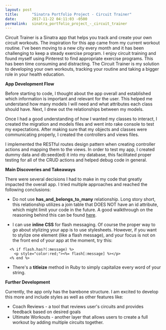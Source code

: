 ```yaml
---
layout: post
title:      "Sinatra Portfolio Project - Circuit Trainer"
date:       2017-11-22 04:11:03 -0500
permalink:  sinatra_portfolio_project_-_circuit_trainer
---
```



Circuit Trainer is a Sinatra app that helps you track and create your own circuit workouts. The inspiration for this app came from my current workout routine. I've been moving to a new city every month and it has been challenging to keep a steady exercise program. I enjoy circuit training and found myself using Pinterest to find appropriate exercise programs. This has been time consuming and distracting. The Circuit Trainer is my solution to developing your own workouts, tracking your routine and taking a bigger role in your health education.


**App Development Flow**

Before starting to code, I thought about the app overall and established which information is important and relevant for the user. This helped me understand how many models I will need and what attributes each class should have. Next, I drew out the relationships between my models. 

Once I had a good understanding of how I wanted my classes to interact, I created the migration and models files and went into rake console to test my expectations. After making sure that my objects and classes were communicating properly, I created the controllers and views files.

I implemented the RESTful routes design pattern when creating controller actions and mapping them to the views. In order to test my app, I created dummy data and db:seed(ed) it into my database, this facilitated proper testing for all of the CRUD actions and helped debug code in general. 

**Main Discoveries and Takeaways**

There were several decisions I had to make in my code that greatly impacted the overall app. I tried multiple approaches and reached the following conclusions:

* Do not use **has_and_belongs_to_many** relationship. Long story short, this relationship utilizes a join table that DOES NOT have an id attribute, which might limit your code in the future. A good walkthrough on the reasoning behind this can be found [here](http://blog.flatironschool.com/why-you-dont-need-has-and-belongs-to-many/).

* I can use **inline CSS** for flash messaging. Of course the proper way to go about stylizing your app is to use stylesheets. However, if you want to stylize one element (like a flash message), and your focus is not on the front end of your app at the moment, try this:
```
  <% if flash.has?(:message) %>
    <p style="color:red;"><%= flash[:message] %></p>
  <% end %>
```  

* There's a **titleize** method in Ruby to simply capitalize every word of your string.  

**Further Development**

Currently, the app only has the barebone structure. I am excited to develop this more and include styles as well as other features like:
* Coach Reviews - a tool that reviews user's circuits and provides feedback based on desired goals
* Ultimate Workouts - another layer that allows users to create a full workout by adding multiple circuits together.


